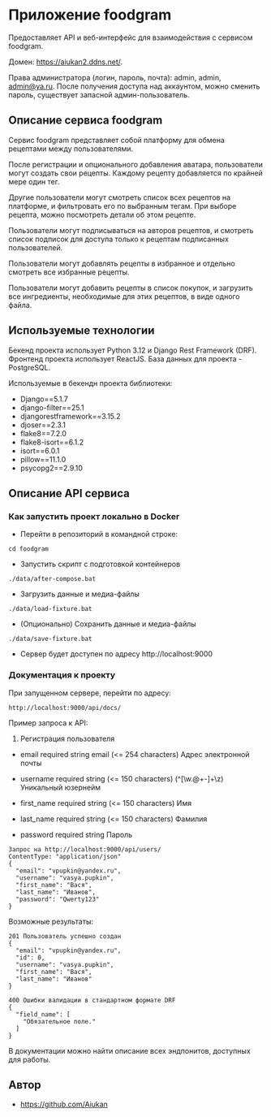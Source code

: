 # Приложение foodgram

Предоставляет API и веб-интерфейс для взаимодействия с сервисом foodgram.

Домен: https://aiukan2.ddns.net/.

Права администратора (логин, пароль, почта): admin, admin, admin@ya.ru. После получения доступа над аккаунтом, можно сменить пароль, существует запасной админ-пользователь. 

## Описание сервиса foodgram

Сервис foodgram представляет собой платформу для обмена рецептами между пользователями. 

После регистрации и опционального добавления аватара, пользователи могут создать свои рецепты. Каждому рецепту добавляется по крайней мере один тег.

Другие пользователи могут смотреть список всех рецептов на платформе, и фильтровать его по выбранным тегам. При выборе рецепта, можно посмотреть детали об этом рецепте.

Пользователи могут подписываться на авторов рецептов, и смотреть список подписок для доступа только к рецептам подписанных пользователей.

Пользователи могут добавлять рецепты в избранное и отдельно смотреть все избранные рецепты.

Пользователи могут добавить рецепты в список покупок, и загрузить все ингредиенты, необходимые для этих рецептов, в виде одного файла.


## Используемые технологии

Бекенд проекта использует Python 3.12 и Django Rest Framework (DRF). Фронтенд проекта использует ReactJS. База данных для проекта - PostgreSQL.

Используемые в бекендн проекта библиотеки:

* Django==5.1.7
* django-filter==25.1
* djangorestframework==3.15.2
* djoser==2.3.1
* flake8==7.2.0
* flake8-isort==6.1.2
* isort==6.0.1
* pillow==11.1.0
* psycopg2==2.9.10

## Описание API сервиса

### Как запустить проект локально в Docker

* Перейти в репозиторий в командной строке:

```
cd foodgram
```

* Запустить скрипт с подготовкой контейнеров

```
./data/after-compose.bat
```

* Загрузить данные и медиа-файлы

```
./data/load-fixture.bat
```

* (Опционально) Сохранить данные и медиа-файлы

```
./data/save-fixture.bat
```

* Сервер будет доступен по адресу http://localhost:9000

### Документация к проекту

При запущенном сервере, перейти по адресу:

```
http://localhost:9000/api/docs/
```

Пример запроса к API:

1. Регистрация пользователя

- email required string email (<= 254 characters) Адрес электронной почты

- username required string (<= 150 characters) (^[\w.@+-]+\z) Уникальный юзернейм

- first_name required string (<= 150 characters) Имя

- last_name required string (<= 150 characters) Фамилия

- password required string Пароль

```
Запрос на http://localhost:9000/api/users/
ContentType: "application/json"
{
  "email": "vpupkin@yandex.ru",
  "username": "vasya.pupkin",
  "first_name": "Вася",
  "last_name": "Иванов",
  "password": "Qwerty123"
}
```

Возможные результаты:
```
201 Пользователь успешно создан
{
  "email": "vpupkin@yandex.ru",
  "id": 0,
  "username": "vasya.pupkin",
  "first_name": "Вася",
  "last_name": "Иванов"
}
```
```
400 Ошибки валидации в стандартном формате DRF
{
  "field_name": [
    "Обязательное поле."
  ]
}
```

В документации можно найти описание всех эндпонитов, доступных для работы.

## Автор

- https://github.com/Aiukan